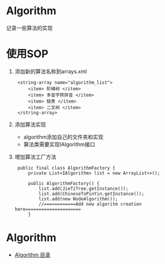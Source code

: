 # Algorithm

记录一些算法的实现

# 使用SOP

1. 添加新的算法名称到arrays.xml


	    <string-array name="algorithm_list">
	        <item> 阶梯树 </item>
	        <item> 多音字转拼音 </item>
	        <item> 链表 </item>
	        <item> 二叉树 </item>
	    </string-array>

2. 添加算法实现

	- algorithm添加自己的文件夹和实现
	- 算法类需要实现IAlgorithm接口

3. 增加算法工厂方法


		public final class AlgorithmFactory {
		    private List<IAlgorithm> list = new ArrayList<>();
		
		    public AlgorithmFactory() {
		        list.add(JieTiTree.getInstance());
		        list.add(ChineseToPinYin.getInstance());
		        list.add(new NodeAlgorithm());
			    //============Add new algoritm creation here=====================
		    }

# Algorithm

- [Algorithm 目录](http://vivianking6855.github.io/2018/05/08/Algorithm-Index/)



